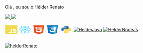 Olá , eu sou o Hélder Renato 

 <div>
  <a href="https://github.com/helderRenato">
  <img height="180em" src="https://github-readme-stats.vercel.app/api?username=helderRenato&show_icons=true&theme=dracula&include_all_commits=true&count_private=true"/>
  <img height="180em" src="https://github-readme-stats.vercel.app/api/top-langs/?username=helderRenato&layout=compact&langs_count=7&theme=dracula"/>
</div>
 
 <div style="display: inline_block"><br>
  <img align="center" alt="HelderJs" height="30" width="40" src="https://raw.githubusercontent.com/devicons/devicon/master/icons/javascript/javascript-plain.svg">
  <img align="center" alt="HelderReact" height="30" width="40" src="https://raw.githubusercontent.com/devicons/devicon/master/icons/react/react-original.svg">
  <img align="center" alt="HelderHTML" height="30" width="40" src="https://raw.githubusercontent.com/devicons/devicon/master/icons/html5/html5-original.svg">
  <img align="center" alt="HelderCSS" height="30" width="40" src="https://raw.githubusercontent.com/devicons/devicon/master/icons/css3/css3-original.svg">
  <img align="center" alt="HelderPython" height="30" width="40" src="https://raw.githubusercontent.com/devicons/devicon/master/icons/python/python-original.svg">
  <img align="center" alt="HelderJava" height="30" width="40" src="https://cdn.jsdelivr.net/gh/devicons/devicon/icons/java/java-plain.svg">
  <img align="center" alt="HelderNodeJs" height="30" width="40" src="https://cdn.jsdelivr.net/gh/devicons/devicon/icons/nodejs/nodejs-original-wordmark.svg">
</div>

 ##

<img src="https://komarev.com/ghpvc/?username=helderRenato&color=green" alt="helderRenato" /> 
 
